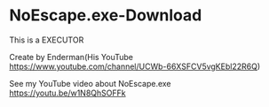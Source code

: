 # NoEscape.exe-Download

This is a EXECUTOR

Create by Enderman(His YouTube https://www.youtube.com/channel/UCWb-66XSFCV5vgKEbl22R6Q)

See my YouTube video about NoEscape.exe https://youtu.be/w1N8QhSOFFk
